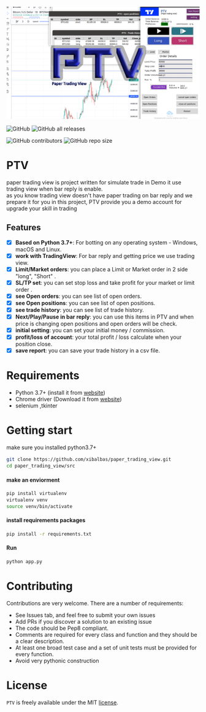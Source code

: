 ![Alt text](logo.png)

![GitHub](https://img.shields.io/github/license/xibalbas/paper_trading_view)
![GitHub all releases](https://img.shields.io/github/downloads/xibalbas/paper_trading_view/total)

![GitHub contributors](https://img.shields.io/github/contributors/xibalbas/paper_trading_view)
![GitHub repo size](https://img.shields.io/github/repo-size/xibalbas/paper_trading_view)

# PTV
paper trading view is project written for simulate trade in Demo it use trading view when bar reply is enable.  
as you know trading view doesn't have paper trading on bar reply and we prepare it for you in this project, PTV provide you a demo account for upgrade your skill in trading 

## Features
- [x] **Based on Python 3.7+**: For botting on any operating system - Windows, macOS and Linux.
- [x] **work with TradingView**: For bar reply and getting price we use trading view.
- [x] **Limit/Market orders**: you can place a Limit or Market order in 2 side "long", "Short" .
- [x] **SL/TP set**: you can set stop loss and take profit for your market or limit order .
- [x] **see Open orders**: you can see list of open orders.
- [x] **see Open positions**: you can see list of open positions.
- [x] **see trade history**: you can see list of trade history.
- [x] **Next/Play/Pause in bar reply**: you can use this items in PTV and when price is changing open positions and open orders will be check. 
- [x] **initial setting**: you can set your initial money / commission.
- [x] **profit/loss of account**: your total profit / loss calculate when your position close.
- [x] **save report**: you can save your trade history in a csv file.

# Requirements

* Python 3.7+ (install it from [website](https://www.python.org/downloads/))
* Chrome driver (Download it from [website](https://chromedriver.chromium.org/downloads))
* selenium ,tkinter

# Getting start
make sure you installed python3.7+
```bash
git clone https://github.com/xibalbas/paper_trading_view.git
cd paper_trading_view/src
```
#### make an enviorment
```bash
pip install virtualenv
virtualenv venv
source venv/bin/activate
```
#### install requirements packages
```bash
pip install -r requirements.txt
```
#### Run
```bash
python app.py
```

# Contributing
Contributions are very welcome. There are a number of requirements:
* See Issues tab, and feel free to submit your own issues
* Add PRs if you discover a solution to an existing issue
* The code should be Pep8 compliant.
* Comments are required for every class and function and they should be a clear description.
* At least one broad test case and a set of unit tests must be provided for every function.
* Avoid very pythonic construction

# License
`PTV` is freely available under the MIT [license](https://github.com/xibalbas/paper_trading_view/blob/master/LICENSE).
